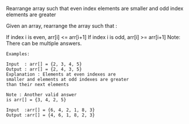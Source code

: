 Rearrange array such that even index elements are smaller and odd index elements are greater


Given an array, rearrange the array such that : 

If index i is even, arr[i] <= arr[i+1]
If index i is odd, arr[i] >= arr[i+1]
Note: There can be multiple answers.

```
Examples:  

Input  : arr[] = {2, 3, 4, 5} 
Output : arr[] = {2, 4, 3, 5}
Explanation : Elements at even indexes are
smaller and elements at odd indexes are greater
than their next elements

Note : Another valid answer
is arr[] = {3, 4, 2, 5}

Input  :arr[] = {6, 4, 2, 1, 8, 3}
Output :arr[] = {4, 6, 1, 8, 2, 3}
```